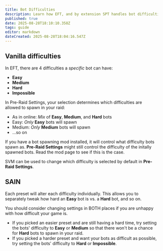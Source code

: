 ```yaml
---
title: Bot Difficulties
description: Learn how EFT, and by extension SPT handles bot difficulties.
published: true
date: 2025-08-28T18:10:10.358Z
tags: guide
editor: markdown
dateCreated: 2025-08-28T18:04:16.547Z
---
```


## Vanilla difficulties
In EFT, there are 4 difficulties a *specific* bot can have:
- **Easy**
- **Medium**
- **Hard**
- **Impossible**

In Pre-Raid Settings, your selection determines which difficulties are allowed to spawn in your raid:
- As in online: *Mix* of **Easy**, **Medium**, and **Hard** bots
- Easy: *Only* **Easy** bots will spawn
- Medium: *Only* **Medium** bots will spawn
- ...so on

If you have a bot spawning mod installed, it will control what difficulty bots spawn as. **Pre-Raid Settings** might still control the difficulty of the initally spawned bots. Read the mod page to see if this is the case.

SVM can be used to change which difficulty is selected by default in **Pre-Raid Settings**.

## SAIN

Each preset will alter each difficulty individually. This allows you to separately tweak how hard an **Easy** bot is vs. a **Hard** bot, and so on.

You should consider changing settings in BOTH places if you are unhappy with how difficult your game is. 
- If you picked an easier preset and are still having a hard time, try setting the bots' difficulty to **Easy** or **Medium** so that there won't be a chance for **Hard** bots to spawn in your raid.
- If you picked a harder preset and want your bots as difficult as possible, try setting the bots' difficulty to **Hard** or **Impossible**.

